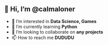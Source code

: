 ## 👋 Hi, I’m @calmaloner
- 👀 I’m interested in  **Data Science, Games**
- 🌱 I’m currently learning **Python**
- 💞️ I’m looking to collaborate on **any projects**
- 📫 How to reach me **DUDUDU**

<!---
calmaloner/calmaloner is a ✨ special ✨ repository because its `README.md` (this file) appears on your GitHub profile.
You can click the Preview link to take a look at your changes.
--->
